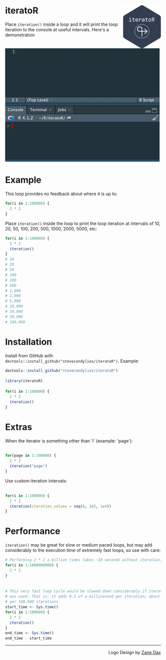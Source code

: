 # iteratoR <a href='https://github.com/stevecondylios/iteratoR'><img src="man/figures/dark-logo.png" align="right" height="139" /></a>


Place `iteration()` inside a loop and it will print the loop iteration to the console at useful intervals. Here's a demonstration


<img src="man/figures/iteratoR.gif">


# Example

This loop provides no feedback about where it is up to:

```r
for(i in 1:100000) {
  2 * 2
}
```

Place `iteration()` inside the loop to print the loop iteration at intervals of 10, 20, 50, 100, 200, 500, 1000, 2000, 5000, etc: 

```r
for(i in 1:100000) {
  2 * 2
  iteration()
}
# 10
# 20
# 50
# 100
# 200
# 500
# 1,000
# 2,000
# 5,000
# 10,000
# 20,000
# 50,000
# 100,000
```


# Installation

Install from GitHub with `devtools::install_github("stevecondylios/iteratoR")`. Example:

```r
devtools::install_github("stevecondylios/iteratoR")

library(iteratoR)

for(i in 1:100000) {
  2 * 2
  iteration()
}
```



# Extras

When the iterator is something other than 'i' (example: 'page'):

```r

for(page in 1:100000) {
  2 * 2
  iteration("page")
}

```

Use custom iteration intervals:

```r

for(i in 1:100000) {
  2 * 2
  iteration(iteration_values = seq(0, 1e5, 1e4))
}

```


# Performance

`iteration()` may be great for slow or medium paced loops, but may add considerably to the execution time of extremely fast loops, so use with care:

```r
# Performing 2 * 2 a billion times takes ~10 seconds without iteration()
for(i in 1:1000000000) {
  2 * 2
}


# This very fast loop cycle would be slowed down considerably if iteration() 
# was used. That is, it adds 0.3 of a millisecond per iteration; about 4 seconds 
# per 100,000 iterations
start_time <- Sys.time()
for(i in 1:100000) {
  2 * 2
  iteration()
}
end_time <- Sys.time()
end_time - start_time
```

<hr>

<p align="right">Logo Design by <a href="https://twitter.com/startrek_lt">Zane Dax</a></p>
